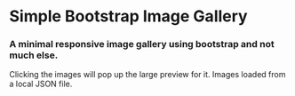# Simple Bootstrap Image Gallery

### A minimal responsive image gallery using bootstrap and not much else.

Clicking the images will pop up the large preview for it.
Images loaded from a local JSON file.
